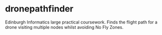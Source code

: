 # dronepathfinder

Edinburgh Informatics large practical coursework. Finds the flight path for a drone visiting multiple nodes whilst avoiding No Fly Zones.

